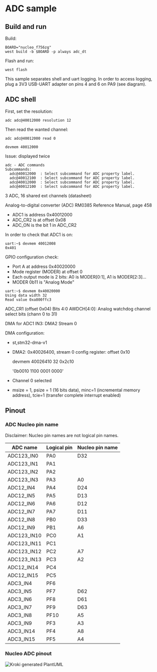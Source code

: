 # ADC sample

## Build and run

Build:
```
BOARD="nucleo_f756zg"
west build -b $BOARD -p always adc_dt
```

Flash and run:
```
west flash
```

This sample separates shell and uart logging.
In order to access logging, plug a 3V3 USB-UART adapter on pins 4 and 6 on PA9 (see diagram).

## ADC shell

First, set the resolution:

```
adc adc@40012000 resolution 12
```

Then read the wanted channel:
```
adc adc@40012000 read 0
```

```
devmem 40012000
```


Issue: displayed twice
```
adc - ADC commands
Subcommands:
  adc@40012000  : Select subcommand for ADC property label.
  adc@40012100  : Select subcommand for ADC property label.
  adc@40012000  : Select subcommand for ADC property label.
  adc@40012100  : Select subcommand for ADC property label.
```

3 ADC, 16 shared ext channels (datasheet)

Analog-to-digital converter (ADC)
RM0385
Reference Manual, page 458
* ADC1 is address 0x40012000
* ADC\_CR2 is at offset 0x08
* ADC\_ON is the bit 1 in ADC\_CR2

In order to check that ADC1 is on:
```
uart:~$ devmem 40012008
0x401
```

GPIO configuration check:
* Port A at address 0x40020000
* Mode register (MODER) at offset 0
* Each output mode is 2 bits: A0 is MODER[0:1], A1 is MODER[2:3]...
* MODER 0b11 is "Analog Mode"

```
uart:~$ devmem 0x40020000
Using data width 32
Read value 0xa800ffc3
```

ADC_CR1 (offset 0x04)
Bits 4:0 AWDCH[4:0]: Analog watchdog channel select bits
(chann 0 to 31)

DMA for ADC1 IN3:
DMA2 Stream 0

DMA configuration:
* st,stm32-dma-v1
* DMA2: 0x40026400, stream 0 config register: offset 0x10

    devmem 40026410 32
    0x2c10

    '0b0010 1100 0001 0000'

* Channel 0 selected
* msize = 1, psize = 1 (16 bits data), minc=1 (incremental memory address), tcie=1 (transfer complete interrupt enabled)

## Pinout
### ADC Nucleo pin name
Disclaimer: Nucleo pin names are not logical pin names.

| ADC name     | Logical pin | Nucleo pin name |
|--------------|-------------|-----------------|
| ADC123\_IN0  | PA0         | D32             |
| ADC123\_IN1  | PA1         |                 |
| ADC123\_IN2  | PA2         |                 |
| ADC123\_IN3  | PA3         | A0              |
| ADC12\_IN4   | PA4         | D24             |
| ADC12\_IN5   | PA5         | D13             |
| ADC12\_IN6   | PA6         | D12             |
| ADC12\_IN7   | PA7         | D11             |
| ADC12\_IN8   | PB0         | D33             |
| ADC12\_IN9   | PB1         | A6              |
| ADC123\_IN10 | PC0         | A1              |
| ADC123\_IN11 | PC1         |                 |
| ADC123\_IN12 | PC2         | A7              |
| ADC123\_IN13 | PC3         | A2              |
| ADC12\_IN14  | PC4         |                 |
| ADC12\_IN15  | PC5         |                 |
| ADC3\_IN4    | PF6         |                 |
| ADC3\_IN5    | PF7         | D62             |
| ADC3\_IN6    | PF8         | D61             |
| ADC3\_IN7    | PF9         | D63             |
| ADC3\_IN8    | PF10        | A5              |
| ADC3\_IN9    | PF3         | A3              |
| ADC3\_IN14   | PF4         | A8              |
| ADC3\_IN15   | PF5         | A4              |

### Nucleo ADC pinout
<!--
                                                                         CN7

                                                                       +-------+
                                                                   D16 | 1 | 2 | D15
                                                                       |   |   |
                                                                   D17 | 3 | 4 | D14
                                                                       |   |   |
                                                                   D18 | 5 | 6 | AREF
                    CN8                                                |   |   |
                                                                   D19 | 7 | 8 | GND
                  +-------+                                            |   |   |
               NC | 1 | 2 | D43                                    D20 | 9 | 10| D13 (ADC12_IN5)
                  |   |   |                                            |   |   |
            IOREF | 3 | 4 | D44                                    D21 | 11| 12| D12 (ADC12_IN6)
                  |   |   |                                            |   |   |
            RESET | 5 | 6 | D45                                    D22 | 13| 14| D11 (ADC12_IN7)
                  |   |   |                                            |   |   |
              3V3 | 7 | 8 | D46                                    D23 | 15| 16| D10
                  |   |   |                                            |   |   |
               5V | 9 | 10| D47                        (ADC12_IN4) D24 | 17| 18| D9
                  |   |   |                                            |   |   |
              GND | 11| 12| D48                                    D25 | 19| 20| D8
                  |   |   |                                            |   |   |
              GND | 13| 14| D49                                        +-------+
                  |   |   |
              VIN | 15| 16| D50                                        +-------+
                  |   |   |                                      AVDD  | 1 | 2 | D7
                  +-------+                                            |   |   |
                                                                 AGND  | 3 | 4 | D6
                  +-------+                                            |   |   |
 (ADC123_IN3) A0  | 1 | 2 | D51                                   GND  | 5 | 6 | D5
                  |   |   |                                            |   |   |
(ADC123_IN10) A1  | 3 | 4 | D52 (USART2_RX)            (ADC12_IN9) A6  | 7 | 8 | D4
                  |   |   |                                            |   |   |
(ADC123_IN13) A2  | 5 | 6 | D53 (USART2_TX)          (ADC123_IN12) A7  | 9 | 10| D3
                  |   |   |                                            |   |   |
   (ADC3_IN9) A3  | 7 | 8 | D54                        (ADC3_IN14) A8  | 11| 12| D2
                  |   |   |                                            |   |   |
  (ADC3_IN15) A4  | 9 | 10| D55                                    D26 | 13| 14| D1
                  |   |   |                                            |   |   |
   (ADC3_IN8) A5  | 11| 12| GND                                    D27 | 15| 16| D0
                  |   |   |                                            |   |   |
              D72 | 13| 14| D56                                    GND | 17| 18| D42
                  |   |   |                                            |   |   |
              D71 | 15| 16| D57                                    D28 | 19| 20| D41
                  |   |   |                                            |   |   |
              D70 | 17| 18| D58                                    D29 | 21| 22| GND
                  |   |   |                                            |   |   |
              D69 | 19| 20| D59                                    D30 | 23| 24| D40
                  |   |   |                                            |   |   |
              D68 | 21| 22| D60                                    D31 | 25| 26| D39
                  |   |   |                                            |   |   |
              GND | 23| 24| D61 (ADC3_IN6)                         GND | 27| 28| D38
                  |   |   |                                            |   |   |
              D67 | 25| 26| D62 (ADC3_IN5)            (ADC123_IN0) D32 | 29| 30| D37
                  |   |   |                                            |   |   |
              D66 | 27| 28| D63 (ADC3_IN7)             (ADC12_IN8) D33 | 31| 32| D36
                  |   |   |                                            |   |   |
              D65 | 29| 30| D64                                    D34 | 33| 34| D35
                  |   |   |                                            |   |   |
                  +-------+                                            +-------+

                  CN9                                                  CN10
-->
![Kroki generated PlantUML](https://kroki.io/ditaa/svg/eNrNmMFu2zAMhu9-Ch1nFANMUpTkoxGlRS4e0A257kX68CXdxKGBJFVbqZsB3irp8--f_JU6V-nZzbHrKu318PPteaixYYbgXhxIoVQGrkX5cq46lFE2Iym_UPr_lDLJZiylmk7P-8fuuhfSP8YcZTMVVHGf5tzd8VgVynlnPeapiBIH-WMlhUE_ObkfU94B_j3M3Hd3Dv868eGXfDrrN-_LiPUVAaRQifFCHBoTP-9_7_8Y72XPZcT6QYCkvBLDhTg2JnaOjmRsmH0oI9ZFwFJBiYfWlI6P1oY-3tpgVc73Qqm2gSiVZNHYGlJ62DrPpzIp1S0wSlfqm6VvgjybzY818u7WYcfDbH3CQ9XDyraajjk7O_hi80H78WfSz2JnXWgA-dYbJM1BvZuGjSgMBXudINfxxvXNemGEQSBhIwrju20_yqLgNhOtKaQqiVtR6B7isghlUXR2oFGTttcj6SQKbURhf0_JBVIG6JScHWjYAnI9j-U8vxGFC9MzbNKzqZJJINmKsrRECWS0g7B5Xua4uVJwUaqfouGclx7bU8ImHmKZlMkGpof2lIOVhQtjXW2M4hLEW7f7upRhtLJwUa5n0ldDsQkul4H2vgzJyJLDUEa5xJTYBNUm9E0XuVWWAGv_h_6d7kGxCapNKLXXMlpZAq6U3F8PHknUTDoYUGxCS-7E9pTByhJopYz99QhPSqmZT2ITUptQaE_JVpZQ9kuT9FZCYhNSmxA3_xX02Uvg5TrdXftHyOg-_Ozkfta9AsRwInw=)
